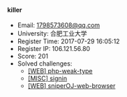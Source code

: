 #### killer  

* Email: 1798573608@qq.com  
* University: 合肥工业大学  
* Register Time: 2017-07-29 16:05:12  
* Register IP: 106.121.56.80  
* Score: 201  
* Solved challenges: 
  * [[WEB] php-weak-type](https://github.com/SniperOJ/Challenges/blob/master/web/php-weak-type.json)  
  * [[MISC] signin](https://github.com/SniperOJ/Challenges/blob/master/web/signin.json)  
  * [[WEB] sniperOJ-web-browser](https://github.com/SniperOJ/Challenges/blob/master/web/sniperOJ-web-browser.json)  
